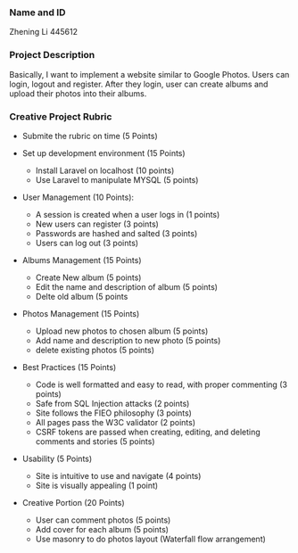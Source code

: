 ### Name and ID
Zhening Li 445612


### Project Description
Basically, I want to implement a website similar to Google Photos. Users can login, logout and register. After they login, user can create albums and upload their photos into their albums.


### Creative Project Rubric
- Submite the rubric on time (5 Points)  


- Set up development environment (15 Points)
    - Install Laravel on localhost (10 points)
    - Use Laravel to manipulate MYSQL (5 points)  


- User Management (10 Points):
    - A session is created when a user logs in (1 points) 
    - New users can register (3 points)
    - Passwords are hashed and salted (3 points)
    - Users can log out (3 points)  


- Albums Management (15 Points)
    - Create New album (5 points)
    - Edit the name and description of album (5 points)
    - Delte old album (5 points
- Photos Management (15 Points)  


    - Upload new photos to chosen album (5 points)
    - Add name and description to new photo (5 points)
    - delete existing photos (5 points)  


- Best Practices (15 Points)
    - Code is well formatted and easy to read, with proper commenting (3 points)
    - Safe from SQL Injection attacks (2 points)
    - Site follows the FIEO philosophy (3 points)
    - All pages pass the W3C validator (2 points)
    - CSRF tokens are passed when creating, editing, and deleting comments and stories (5 points)  


- Usability (5 Points)
    - Site is intuitive to use and navigate (4 points)
    - Site is visually appealing (1 point)  


- Creative Portion (20 Points)
    - User can comment photos (5 points)
    - Add cover for each album (5 points)
    - Use masonry to do  photos layout (Waterfall flow arrangement)

    